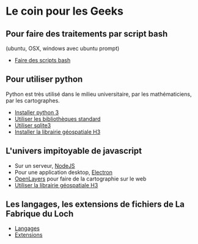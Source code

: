 # Le coin pour les Geeks

## Pour faire des traitements par script **bash**
(ubuntu, OSX, windows avec ubuntu prompt)
- [Faire des scripts bash](bash)

## Pour utiliser **python**
Python est très utilisé dans le milieu universitaire, par les mathématiciens,
par les cartographes.
- [Installer python 3](python/python3)
- [Utiliser les bibliothèques standard](python/libraries)
- [Utiliser sqlite3](python/sqlite)
- [Installer la librairie géospatiale H3](python/h3)

## L'univers impitoyable de **javascript**
- Sur un serveur, [NodeJS](javascript/nodejs)
- Pour une application desktop, [Electron](javascript/electron)
- [OpenLayers](javascript/openlayers) pour faire de la cartographie sur le web
- [Utiliser la librairie géospatiale H3](javascript/h3-js)

## Les langages, les extensions de fichiers de La Fabrique du Loch
- [Langages](langages)
- [Extensions](extensions)
